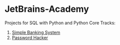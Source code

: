 # JetBrains-Academy

Projects for SQL with Python and Python Core Tracks:
1) [Simple Banking System](https://hyperskill.org/projects/109)
2) [Password Hacker](https://hyperskill.org/projects/80?track=2)
